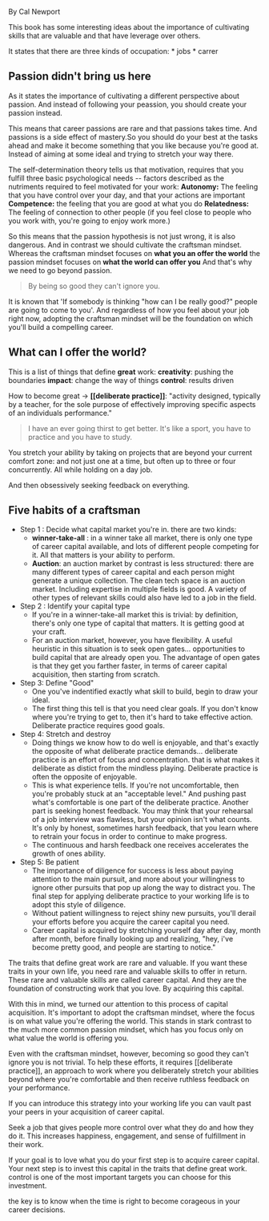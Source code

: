 By Cal Newport


This book has some interesting ideas about the importance of cultivating skills that are valuable and that have leverage over others. 

It states that there are three kinds of occupation:
	* jobs
	* carrer
	
## Passion didn't bring us here

As it states the importance of cultivating a different perspective about passion. And instead of following your peassion, you should create your passion instead.

This means that career passions are rare and that passions takes time. And passions is a side effect of mastery.So you should do your best at the tasks ahead and make it become something that you like because you're good at. Instead of aiming at some ideal and trying to stretch your way there.

The self-determination theory tells us that motivation, requires that you fulfill three basic psychological needs -- factors described as the nutriments required to feel motivated for your work:
	**Autonomy:** The feeling that you have control over your day, and that your actions are important
	**Competence:** the feeling that you are good at what you do
	**Relatedness:** The feeling of connection to other people (if you feel close to people who you work with, you're going to enjoy work more.)
	
So this means that the passion hypothesis is not just wrong, it is also dangerous. And in contrast we should cultivate the craftsman mindset. 
Whereas the craftsman mindset focuses on __what you an offer the world__ the passion mindset focuses on __what the world can offer you__
And that's why we need to go beyond passion. 
> By being so good they can't ignore you.

It is known that 'If somebody is thinking "how can I be really good?" people are going to come to you'. And regardless of how you feel about your job right now, adopting the craftsman mindset will be the foundation on which you'll build a compelling career.

## What can I offer the world?

This is a list of things that define **great** work:
	**creativity**: pushing the boundaries
	**impact**: change the way of things
	**control**: results driven 
	
How to become great -> **[[deliberate practice]]**: "activity designed, typically by a teacher, for the sole purpose of effectively improving specific aspects of an individuals performance."

> I have an ever going thirst to get better.
> It's like a sport, you have to practice and you have to study.

You stretch your ability by taking on projects that are beyond your current comfort zone: and not just one at a time, but often up to three or four concurrently. All while holding on a day job. 

And then obsessively seeking feedback on everything.


## Five habits of a craftsman

* Step 1 : Decide what capital market you're in. there are two kinds:
	* **winner-take-all** : in a winner take all market, there is only one type of career capital available, and lots of different people competing for it. All that matters is your ability to perform.
	* **Auction**: an auction market by contrast is less structured: there are many different types of career capital and each person might generate a unique collection. The clean tech space is an auction market. Including expertise in multiple fields is good. A variety of other types of relevant skills could also have led to a job in the field.
* Step 2 : Identify your capital type
	* If you're in a winner-take-all market this is trivial: by definition, there's only one type of capital that matters. It is getting good at your craft.
	* For an auction market, however, you have flexibility. A useful heuristic in this situation is to seek open gates... opportunities to build capital that are already open you. The advantage of open gates is that they get you farther faster, in terms of career capital acquisition, then starting from scratch.
* Step 3: Define "Good"
	* One you've indentified exactly what skill to build, begin to draw your ideal.
	* The first thing this tell is that you need clear goals. If you don't know where you're trying to get to, then it's hard to take effective action. Deliberate practice requires good goals.
* Step 4: Stretch and destroy
	* Doing things we know how to do well is enjoyable, and that's exactly the opposite of what deliberate practice demands... deliberate practice is an effort of focus and concentration. that is what makes it deliberate as distict from the mindless playing.  Deliberate practice is often the opposite of enjoyable.
	* This is what experience tells. If you're not uncomfortable, then you're probably stuck at an "acceptable level." And pushing past what's comfortable is one part of the deliberate practice. Another part is seeking honest feedback. You may think that your rehearsal of a job interview was flawless, but your opinion isn't what counts. It's only by honest, sometimes harsh feedback, that you learn where to retrain your focus in order to continue to make progress. 
	* The continuous and harsh feedback one receives accelerates the growth of ones ability.
* Step 5: Be patient
	* The importance of diligence for success is less about paying attention to the main pursuit, and more about your willingness to ignore other pursuits that pop up along the way to distract you. The final step for applying deliberate practice to your working life is to adopt this style of diligence.
	* Without patient willingness to reject shiny new pursuits, you'll derail your efforts before you acquire the career capital you need.
	* Career capital is acquired by stretching yourself day after day, month after month, before finally looking up and realizing, "hey, i've become pretty good, and people are starting to notice."


The traits that define great work are rare and valuable. If you want these traits in your own life, you need rare and valuable skills to offer in return. These rare and valuable skills are called career capital. And they are the foundation of constructing work that you love. By acquiring this capital.

With this in mind, we turned our attention to this process of capital acquisition. It's important to adopt the craftsman mindset, where the focus is on what value you're offering the world. This stands in stark contrast to the much more common passion mindset, which has you focus only on what value the world is offering you.

Even with the craftsman mindset, however, becoming so good they can't ignore you is not trivial. To help these efforts, it requires [[deliberate practice]], an approach to work where you deliberately stretch your abilities beyond where you're comfortable and then receive ruthless feedback on your performance.

If you can introduce this strategy into your working life you can vault past your peers in your acquisition of career capital.

Seek a job that gives people more control over what they do and how they do it. This increases happiness, engagement, and sense of fulfillment in their work.

If your goal is to love what you do your first step is to acquire career capital. Your next step is to invest this capital in the traits that define great work. control is one of the most important targets you can choose for this investment.


the key is to know when the time is right to become corageous in your career decisions.

	

	